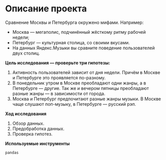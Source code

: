 # Описание проекта
Сравнение Москвы и Петербурга окружено мифами. Например:
* Москва — мегаполис, подчинённый жёсткому ритму рабочей недели;
* Петербург — культурная столица, со своими вкусами.
* На данных Яндекс.Музыки вы сравните поведение пользователей двух столиц.

**Цель исследования — проверьте три гипотезы:**

1. Активность пользователей зависит от дня недели. Причём в Москве и Петербурге это проявляется по-разному.
2. В понедельник утром в Москве преобладают одни жанры, а в Петербурге — другие. Так же и вечером пятницы преобладают разные жанры — в зависимости от города.
3. Москва и Петербург предпочитают разные жанры музыки. В Москве чаще слушают поп-музыку, в Петербурге — русский рэп.

**Ход исследования**

1. Обзор данных.
2. Предобработка данных.
3. Проверка гипотез.

**Используемые инструменты**

`pandas`
